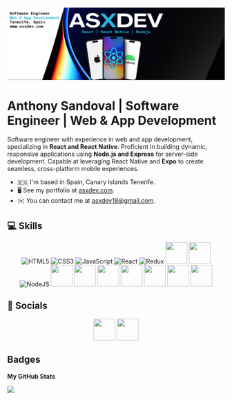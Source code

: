 ![](asxdev-banner.png)

# Anthony Sandoval | Software Engineer | Web & App Development

Software engineer with experience in web and app development, specializing in **React and React Native**. Proficient in building dynamic, responsive applications using **Node.js and Express** for server-side development. Capable at leveraging React Native and **Expo** to create seamless, cross-platform mobile experiences.

- 🇪🇸 I'm based in Spain, Canary Islands Tenerife.
- 🖥️ See my portfolio at [asxdev.com](https://asxdev.com/).
- ✉️ You can contact me at [asxdev18@gmail.com](mailto:asxdev18@gmail.com).

## 💻 Skills

<p align="center">
<img src="https://raw.githubusercontent.com/danielcranney/readme-generator/main/public/icons/skills/html5-colored.svg" width="50" height="50" alt="HTML5" />
<img src="https://raw.githubusercontent.com/danielcranney/readme-generator/main/public/icons/skills/css3-colored.svg" width="50" height="50" alt="CSS3" />
<img src="https://raw.githubusercontent.com/danielcranney/readme-generator/main/public/icons/skills/javascript-colored.svg" width="50" height="50" alt="JavaScript" />
<img src="https://raw.githubusercontent.com/danielcranney/readme-generator/main/public/icons/skills/react-colored.svg" width="50" height="50" alt="React" />
<img src="https://raw.githubusercontent.com/danielcranney/readme-generator/main/public/icons/skills/redux-colored.svg" width="50" height="50" alt="Redux" />
<img src="https://cdn.jsdelivr.net/gh/devicons/devicon@latest/icons/tailwindcss/tailwindcss-original.svg" width="50" height="50"/>
<img src="https://cdn.jsdelivr.net/gh/devicons/devicon@latest/icons/jest/jest-plain.svg" width="50" height="50"/>
<img src="https://raw.githubusercontent.com/danielcranney/readme-generator/main/public/icons/skills/nodejs-colored.svg" width="50" height="50" alt="NodeJS" />
<img src="https://cdn.jsdelivr.net/gh/devicons/devicon@latest/icons/express/express-original.svg" width="50" height="50"/>
<img src="https://cdn.jsdelivr.net/gh/devicons/devicon@latest/icons/postman/postman-original.svg" width="50" height="50"/>
<img src="https://cdn.jsdelivr.net/gh/devicons/devicon@latest/icons/mongoose/mongoose-original.svg" width="50" height="50"/>          
<img src="https://cdn.jsdelivr.net/gh/devicons/devicon@latest/icons/mongodb/mongodb-original.svg" width="50" height="50"/>
<img src="https://cdn.jsdelivr.net/gh/devicons/devicon@latest/icons/postgresql/postgresql-original.svg" width="50" height="50"/>
<img src="https://cdn.jsdelivr.net/gh/devicons/devicon@latest/icons/vscode/vscode-original.svg" width="50" height="50"/>          
<img src="https://cdn.jsdelivr.net/gh/devicons/devicon@latest/icons/linux/linux-original.svg" width="50" height="50"/>
          
</p>

## 💬 Socials

<p align="center"> 
<a href="https://www.linkedin.com/in/anthony-software-engineer/" target="_blank" rel="noreferrer">
<img src="https://cdn.jsdelivr.net/gh/devicons/devicon@latest/icons/linkedin/linkedin-original.svg" width="50" height="50"/></a>
<a href="https://x.com/asxdev" target="_blank" rel="noreferrer">
<img src="https://cdn.jsdelivr.net/gh/devicons/devicon@latest/icons/twitter/twitter-original.svg" width="50" height="50"/></a>
</p>

## Badges

<b>My GitHub Stats</b>

<a href="http://www.github.com/asx-dev"><img src="https://github-readme-streak-stats.herokuapp.com/?user=asx-dev&stroke=ffffff&background=1c1917&ring=3382ed&fire=3382ed&currStreakNum=ffffff&currStreakLabel=3382ed&sideNums=ffffff&sideLabels=ffffff&dates=ffffff&hide_border=true" /></a>
